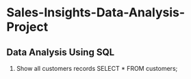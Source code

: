# Sales-Insights-Data-Analysis-Project
## Data Analysis Using SQL
1. Show all customers records
   SELECT * FROM customers;
